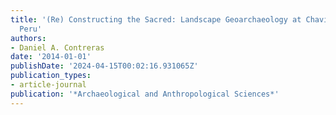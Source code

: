 ```yaml
---
title: '(Re) Constructing the Sacred: Landscape Geoarchaeology at Chavín de Huántar,
  Peru'
authors:
- Daniel A. Contreras
date: '2014-01-01'
publishDate: '2024-04-15T00:02:16.931065Z'
publication_types:
- article-journal
publication: '*Archaeological and Anthropological Sciences*'
---
```

